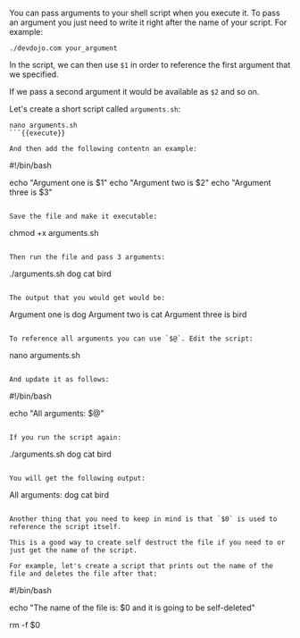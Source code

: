 You can pass arguments to your shell script when you execute it. To pass an argument you just need to write it right after the name of your script. For example:

```
./devdojo.com your_argument
```

In the script, we can then use `$1` in order to reference the first argument that we specified. 

If we pass a second argument it would be available as `$2` and so on.

Let's create a short script called `arguments.sh`:

```
nano arguments.sh
```{{execute}}

And then add the following contentn an example:

```
#!/bin/bash

echo "Argument one is $1"
echo "Argument two is $2"
echo "Argument three is $3"
```

Save the file and make it executable:

```
chmod +x arguments.sh
```{{execute}}

Then run the file and pass 3 arguments:

```
./arguments.sh dog cat bird
```{{execute}}

The output that you would get would be:

```
Argument one is dog
Argument two is cat
Argument three is bird
```

To reference all arguments you can use `$@`. Edit the script:

```
nano arguments.sh
```{{execute}}

And update it as follows:

```
#!/bin/bash

echo "All arguments: $@"
```

If you run the script again:

```
./arguments.sh dog cat bird
```{{execute}}

You will get the following output:

```
All arguments: dog cat bird
```

Another thing that you need to keep in mind is that `$0` is used to reference the script itself.

This is a good way to create self destruct the file if you need to or just get the name of the script.

For example, let's create a script that prints out the name of the file and deletes the file after that:

```
#!/bin/bash

echo "The name of the file is: $0 and it is going to be self-deleted"

rm -f $0
```
